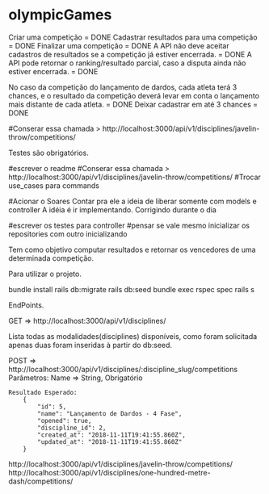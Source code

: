 # olympicGames

Criar uma competição = DONE
Cadastrar resultados para uma competição = DONE
Finalizar uma competição = DONE
A API não deve aceitar cadastros de resultados se a competição já estiver encerrada. = DONE
A API pode retornar o ranking/resultado parcial, caso a disputa ainda não estiver encerrada. = DONE

No caso da competição do lançamento de dardos, cada atleta terá 3 chances, e o resultado da competição deverá levar em conta o lançamento mais distante de cada atleta. = DONE
	Deixar cadastrar em até 3 chances = DONE


#Conserar essa chamada > http://localhost:3000/api/v1/disciplines/javelin-throw/competitions/


Testes são obrigatórios.


#escrever o readme
#Conserar essa chamada > http://localhost:3000/api/v1/disciplines/javelin-throw/competitions/
#Trocar use_cases para commands

#Acionar o Soares
	Contar pra ele a ideia de liberar somente com models e controller
	A idéia é ir implementando.
	Corrigindo durante o dia

#escrever os testes para controller
#pensar se vale mesmo inicializar os repositories com outro inicializando


Tem como objetivo computar resultados e retornar os vencedores de uma determinada competição.

Para utilizar o projeto.

bundle install
rails db:migrate
rails db:seed
bundle exec rspec spec
rails s

EndPoints.

GET => http://localhost:3000/api/v1/disciplines/

Lista todas as modalidades(disciplines) disponíveis, como foram solicitada apenas duas foram inseridas à partir do db:seed.

POST => http://localhost:3000/api/v1/disciplines/:discipline_slug/competitions
	Parâmetros: 
		Name => String, Obrigatório

	Resultado Esperado:
		{
		    "id": 5,
		    "name": "Lançamento de Dardos - 4 Fase",
		    "opened": true,
		    "discipline_id": 2,
		    "created_at": "2018-11-11T19:41:55.860Z",
		    "updated_at": "2018-11-11T19:41:55.860Z"
		}


http://localhost:3000/api/v1/disciplines/javelin-throw/competitions/
http://localhost:3000/api/v1/disciplines/one-hundred-metre-dash/competitions/